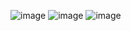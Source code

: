 ![image](https://github.com/kirz4/AtividadePOO/assets/104585854/16da4613-7cca-4aab-af9f-d4184aa81ac7)
![image](https://github.com/kirz4/AtividadePOO/assets/104585854/706a360b-2b82-4445-af4d-7f1c2bff4ee5)
![image](https://github.com/kirz4/AtividadePOO/assets/104585854/7bce4568-59d8-4283-ab35-29561d5d6264)
